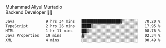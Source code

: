 Muhammad Aliyul Murtadlo
<br>
Backend Developer 👨‍💻
<br>
<!--START_SECTION:waka-->

```txt
Java              9 hrs 34 mins   █████████████████▓░░░░░░░   70.20 %
TypeScript        2 hrs 26 mins   ████▒░░░░░░░░░░░░░░░░░░░░   17.95 %
HTML              1 hr 11 mins    ██▒░░░░░░░░░░░░░░░░░░░░░░   08.76 %
Java Properties   19 mins         ▓░░░░░░░░░░░░░░░░░░░░░░░░   02.34 %
XML               4 mins          ░░░░░░░░░░░░░░░░░░░░░░░░░   00.49 %
```

<!--END_SECTION:waka-->

